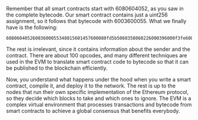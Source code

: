 
Remember that all smart contracts start with 6080604052, as you saw in the complete bytecode. Our smart contract contains just a uint256 assignment, so it follows that bytecode with 6003600055. What we finally have is the following:

```
60806040526003600055348015601457600080fd5b5060358060226000396000f3fe6080604052600080fdfea165627a7a72305820aa17e74115b5e066ae13d560c624e9abef54adbce68c3443886eadc4e1059cfe0029
```
The rest is irrelevant, since it contains information about the sender and the contract. There are about 100 opcodes, and many different techniques are used in the EVM to translate smart contract code to bytecode so that it can be published to the blockchain efficiently. 

Now, you understand what happens under the hood when you write a smart contract, compile it, and deploy it to the network. The rest is up to the nodes that run their own specific implementation of the Ethereum protocol, so they decide which blocks to take and which ones to ignore. The EVM is a complex virtual environment that processes transactions and bytecode from smart contracts to achieve a global consensus that benefits everybody.